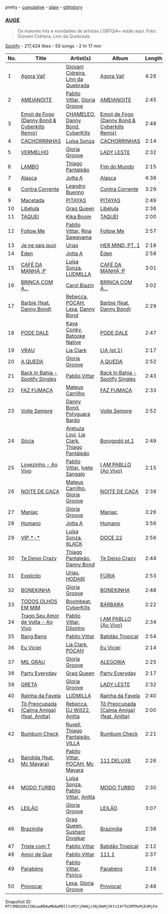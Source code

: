 pretty - [cumulative](/playlists/cumulative/37i9dQZF1DWZylNQMXNhNe.md) - [plain](/playlists/plain/37i9dQZF1DWZylNQMXNhNe) - [githistory](https://github.githistory.xyz/mackorone/spotify-playlist-archive/blob/main/playlists/plain/37i9dQZF1DWZylNQMXNhNe)

### [AUGE](https://open.spotify.com/playlist/37i9dQZF1DWZylNQMXNhNe)

> Os maiores hits e novidades de artistas LGBTQIA+ estão aqui\. Foto: Giovani Cidreira, Linn da Quebrada

[Spotify](https://open.spotify.com/user/spotify) - 217,424 likes - 50 songs - 2 hr 17 min

| No. | Title | Artist(s) | Album | Length |
|---|---|---|---|---|
| 1 | [Agora Vai!](https://open.spotify.com/track/1xQZMFLNckpSQzwleLBKyL) | [Giovani Cidreira](https://open.spotify.com/artist/2SBQT5mUZ07UXABDj12pH1), [Linn da Quebrada](https://open.spotify.com/artist/5gGBopc7iw8yLqwxfPIv3t) | [Agora Vai!](https://open.spotify.com/album/6l4qzArQvDKnzRLmFkrHE2) | 4:26 |
| 2 | [AMEIANOITE](https://open.spotify.com/track/6RaolvdZThLHWf0ROWRvW8) | [Pabllo Vittar](https://open.spotify.com/artist/6tzRZ39aZlNqlUzQlkuhDV), [Gloria Groove](https://open.spotify.com/artist/7rXMvXRnWHaSwnVvPeUUfw) | [AMEIANOITE](https://open.spotify.com/album/2DMrlO0tm4eE4ZEE1JZulX) | 2:45 |
| 3 | [Emoji de Fogo \(Danny Bond & Cyberkills Remix\)](https://open.spotify.com/track/2Xr1tVdvdGBTKuGfGQMIsw) | [CHAMELEO](https://open.spotify.com/artist/2ZteSwWooU45Mec1C2EdA0), [Danny Bond](https://open.spotify.com/artist/7Eli9jWjQ5F1d06clIH46R), [CyberKills](https://open.spotify.com/artist/0YYrMvekr8APmc9sIbIpx3) | [Emoji de Fogo \(Danny Bond & Cyberkills Remix\)](https://open.spotify.com/album/4OcBz7AFm3PVFIB6aLIrXU) | 2:48 |
| 4 | [CACHORRINHAS](https://open.spotify.com/track/7KWKWJnbGJ3Soag6Oopion) | [Luísa Sonza](https://open.spotify.com/artist/4PzYKhC14sTJNEr0dzoo0d) | [CACHORRINHAS](https://open.spotify.com/album/290wcRNv42S3KICKFYmTu6) | 2:14 |
| 5 | [VERMELHO](https://open.spotify.com/track/4EVzu5mYyigjyLrryKbZs7) | [Gloria Groove](https://open.spotify.com/artist/7rXMvXRnWHaSwnVvPeUUfw) | [LADY LESTE](https://open.spotify.com/album/4Qq4x0tJGWEFZt6jnvOKrQ) | 2:32 |
| 6 | [LAMBO](https://open.spotify.com/track/5IVndtDa35XdYbAoDBPtLw) | [Thiago Pantaleão](https://open.spotify.com/artist/70HOdlw2Ud3B4A7W4CI1V6) | [Fim do Mundo](https://open.spotify.com/album/6an1lO7NMDUWg6eLPZQhVw) | 2:15 |
| 7 | [Alasca](https://open.spotify.com/track/5nb97cpmD6U9FpO8VJ3jnm) | [Jotta A](https://open.spotify.com/artist/1q0fWAYirCJgGf8ysLla6y) | [Alasca](https://open.spotify.com/album/69Sxc4uQUdJ6bgi2f2gZlD) | 4:36 |
| 8 | [Contra Corrente](https://open.spotify.com/track/34Jekz6lvkUk3us5dAQeqx) | [Leandro Buenno](https://open.spotify.com/artist/1CMOP7dPehm12jO9GW2Y1B) | [Contra Corrente](https://open.spotify.com/album/0RK21g7bYrnXDjDcTQ64GD) | 3:29 |
| 9 | [Macetada](https://open.spotify.com/track/51v7dQ3f2vGBOdYxIemOyY) | [PITAYAS](https://open.spotify.com/artist/6KXzBlb5GgUeAnmqNKut6R) | [PITAYAS](https://open.spotify.com/album/0YsItDdtGBBHzROpoKYajk) | 2:49 |
| 10 | [Libélula](https://open.spotify.com/track/33IQ1mcWwKe7lyLm5oUrCv) | [Grag Queen](https://open.spotify.com/artist/6Q5YqxLl13ULqA5orHJotR) | [Libélula](https://open.spotify.com/album/4a5LkqjxtJOAgpyvjogAxe) | 2:36 |
| 11 | [TAQUEI](https://open.spotify.com/track/1lspAjQFDEZckwPuwwVnj1) | [Kika Boom](https://open.spotify.com/artist/4sdbO8acIeyWG9BqFNVU1P) | [TAQUEI](https://open.spotify.com/album/5XMPCF2nDlIVcULGoXzgJv) | 2:00 |
| 12 | [Follow Me](https://open.spotify.com/track/0BhxEu4q4jg6Ul7XUxv7So) | [Pabllo Vittar](https://open.spotify.com/artist/6tzRZ39aZlNqlUzQlkuhDV), [Rina Sawayama](https://open.spotify.com/artist/2KEqzdPS7M5YwGmiuPTdr5) | [Follow Me](https://open.spotify.com/album/445vYMgXM6mKFRPJzYeeav) | 2:57 |
| 13 | [Je ne sais quoi](https://open.spotify.com/track/789gHumetKnbAJhFMBjMWj) | [Urias](https://open.spotify.com/artist/6BXiBj4eAZsiynbcmSRHUs) | [HER MIND, PT\. 1](https://open.spotify.com/album/5ELO3riWbb2MbJyZYilN7D) | 2:18 |
| 14 | [Éden](https://open.spotify.com/track/70BE8zAy2Odekx0zNnT9vO) | [Jotta A](https://open.spotify.com/artist/1q0fWAYirCJgGf8ysLla6y) | [Éden](https://open.spotify.com/album/7GD9Q2dIsisdNZTIDAae18) | 2:58 |
| 15 | [CAFÉ DA MANHÃ ;P](https://open.spotify.com/track/38elgIhd4uAawIUAA0fG99) | [Luísa Sonza](https://open.spotify.com/artist/4PzYKhC14sTJNEr0dzoo0d), [LUDMILLA](https://open.spotify.com/artist/3CDoRporvSjdzTrm99a3gi) | [CAFÉ DA MANHÃ ;P](https://open.spotify.com/album/5GLvWI68rAJXKVmGfdV2Eu) | 3:01 |
| 16 | [BRINCA COM A...](https://open.spotify.com/track/6JvROZjvoKm32bFgxBW9IW) | [Carol Biazin](https://open.spotify.com/artist/5dYdZmGyv2UTIN1XMe1drN) | [BRINCA COM A...](https://open.spotify.com/album/63wfk6ebjwjWeKcchiDxa2) | 3:02 |
| 17 | [Barbie \(feat\. Danny Bond\)](https://open.spotify.com/track/05pd6p3qKhZddaEX9tUZV4) | [Rebecca](https://open.spotify.com/artist/5MS6HieNmKxzkAM8amE8sr), [POCAH](https://open.spotify.com/artist/11iQCRz636WFdHj42qxAF6), [Lexa](https://open.spotify.com/artist/0jTDeBJQr3unrK29LklnAv), [Danny Bond](https://open.spotify.com/artist/7Eli9jWjQ5F1d06clIH46R) | [Barbie \(feat\. Danny Bond\)](https://open.spotify.com/album/03moNbXmuuAef0MTJt6Xdx) | 2:29 |
| 18 | [PODE DALE](https://open.spotify.com/track/0M7NT1s4Ne6wRjPzSfPxsC) | [Kaya Conky](https://open.spotify.com/artist/2TGtBMeVz0MkIATkn2gHhe), [Batooke Native](https://open.spotify.com/artist/4ndInxAXKQ9fT571SOPkJt) | [PODE DALE](https://open.spotify.com/album/1hvyiV92xrJUiJHiJmmqTf) | 2:47 |
| 19 | [VRAU](https://open.spotify.com/track/3oNteV2lmIV0R19Jalc7Pd) | [Lia Clark](https://open.spotify.com/artist/3bY8SmKlzUFImE0mt0zDjY) | [LIA \(pt.1\)](https://open.spotify.com/album/65MKPvNVH77wWCFayg1TTX) | 2:17 |
| 20 | [A QUEDA](https://open.spotify.com/track/2s9BO8c0co0PmgBiUoTT17) | [Gloria Groove](https://open.spotify.com/artist/7rXMvXRnWHaSwnVvPeUUfw) | [A QUEDA](https://open.spotify.com/album/1nrGJRwyxKMNnGB8Rz1QJR) | 2:52 |
| 21 | [Back In Bahia \- Spotify Singles](https://open.spotify.com/track/6ModYZze07tx1R40jykgeL) | [Pabllo Vittar](https://open.spotify.com/artist/6tzRZ39aZlNqlUzQlkuhDV) | [Back In Bahia \- Spotify Singles](https://open.spotify.com/album/50V1qiuLjfFRvgJ9c4Bup3) | 2:43 |
| 22 | [FAZ FUMAÇA](https://open.spotify.com/track/2lbg5KCFm2n6hQHMlMdy63) | [Mateus Carrilho](https://open.spotify.com/artist/0TSMy9QFSMnBR2si7qZ0VT) | [FAZ FUMAÇA](https://open.spotify.com/album/7v3bymuI67SlsdARJ90VrG) | 2:33 |
| 23 | [Volte Sempre](https://open.spotify.com/track/2sfDXK05Z5q5j40nay1qKW) | [Danny Bond](https://open.spotify.com/artist/7Eli9jWjQ5F1d06clIH46R), [Potyguara Bardo](https://open.spotify.com/artist/1GA8PoLYhHREPKuYYB5A3B) | [Volte Sempre](https://open.spotify.com/album/37oV9S4IOlJrva2i2UZpMO) | 2:52 |
| 24 | [Sócia](https://open.spotify.com/track/6BsAf92aj9qKt2SdN8972M) | [Aretuza Lovi](https://open.spotify.com/artist/3cKD8x85OnB9pu8T8k5GYe), [Lia Clark](https://open.spotify.com/artist/3bY8SmKlzUFImE0mt0zDjY), [Thiago Pantaleão](https://open.spotify.com/artist/70HOdlw2Ud3B4A7W4CI1V6) | [Borogodó pt.1](https://open.spotify.com/album/0KOlWmzLOTtPnmM8WAA5t2) | 2:49 |
| 25 | [Lovezinho \- Ao Vivo](https://open.spotify.com/track/0UHnBCzJ7EYsdkApglyqf6) | [Pabllo Vittar](https://open.spotify.com/artist/6tzRZ39aZlNqlUzQlkuhDV), [Ivete Sangalo](https://open.spotify.com/artist/7dzq55YG3wjViqexDwiycQ) | [I AM PABLLO \(Ao Vivo\)](https://open.spotify.com/album/4nRBYJ5BaPMk66wyQdeq9O) | 2:15 |
| 26 | [NOITE DE CAÇA](https://open.spotify.com/track/3vNEwUDgq46FPGk7xVhwTx) | [Mateus Carrilho](https://open.spotify.com/artist/0TSMy9QFSMnBR2si7qZ0VT), [Gloria Groove](https://open.spotify.com/artist/7rXMvXRnWHaSwnVvPeUUfw) | [NOITE DE CAÇA](https://open.spotify.com/album/4BpC89Hz3YwISnrcYBfWbH) | 2:38 |
| 27 | [Maniac](https://open.spotify.com/track/1jTJ4Al2gI1mTLuSkj0kIj) | [Gloria Groove](https://open.spotify.com/artist/7rXMvXRnWHaSwnVvPeUUfw) | [Maniac](https://open.spotify.com/album/4DDPUqTKpyD90srBMNYCYh) | 3:26 |
| 28 | [Humano](https://open.spotify.com/track/6kDgIYROzAqo3x43vbfvTy) | [Jotta A](https://open.spotify.com/artist/1q0fWAYirCJgGf8ysLla6y) | [Humano](https://open.spotify.com/album/4GFDkRCCTP9IrjKNMJXhc9) | 3:56 |
| 29 | [VIP \*\-\*](https://open.spotify.com/track/2upubCYkDvATo6ZZwHqrp9) | [Luísa Sonza](https://open.spotify.com/artist/4PzYKhC14sTJNEr0dzoo0d), [6LACK](https://open.spotify.com/artist/4IVAbR2w4JJNJDDRFP3E83) | [DOCE 22](https://open.spotify.com/album/1bR2SlwIKwvCZBFhDfYr6x) | 2:56 |
| 30 | [Te Deixo Crazy](https://open.spotify.com/track/7xyvvzTC0cG4wqJNIDuiNb) | [Thiago Pantaleão](https://open.spotify.com/artist/70HOdlw2Ud3B4A7W4CI1V6), [Danny Bond](https://open.spotify.com/artist/7Eli9jWjQ5F1d06clIH46R) | [Te Deixo Crazy](https://open.spotify.com/album/6GhQsV31Iz1edjKeAD6fan) | 2:44 |
| 31 | [Explícito](https://open.spotify.com/track/0rjoEhu8GFQubGx7dg1KLS) | [Urias](https://open.spotify.com/artist/6BXiBj4eAZsiynbcmSRHUs), [HODARI](https://open.spotify.com/artist/21Z6OxfrB1jTI53TaDMm67) | [FÚRIA](https://open.spotify.com/album/16F4OuXRl7D54HEiwErbOQ) | 2:53 |
| 32 | [BONEKINHA](https://open.spotify.com/track/79Djb1E319BwnYZ8cEA1mQ) | [Gloria Groove](https://open.spotify.com/artist/7rXMvXRnWHaSwnVvPeUUfw) | [BONEKINHA](https://open.spotify.com/album/21YCUy1thmnxAbcIOsJy8y) | 2:48 |
| 33 | [TODOS OLHOS EM MIM](https://open.spotify.com/track/6hwv7Ig9erql3yqEkEzJTR) | [Boombeat](https://open.spotify.com/artist/6a0FqgWigKdF7FsjHYMspg), [CyberKills](https://open.spotify.com/artist/0YYrMvekr8APmc9sIbIpx3) | [BÁRBARA](https://open.spotify.com/album/5OisNDqNx4ezH9Fdw7iKgi) | 2:22 |
| 34 | [Trago Seu Amor de Volta \- Ao Vivo](https://open.spotify.com/track/21AFVwyji9hdtWqlekS4Xx) | [Pabllo Vittar](https://open.spotify.com/artist/6tzRZ39aZlNqlUzQlkuhDV), [Dilsinho](https://open.spotify.com/artist/4NUePmzDvCYqilXBFa91Hg) | [I AM PABLLO \(Ao Vivo\)](https://open.spotify.com/album/4nRBYJ5BaPMk66wyQdeq9O) | 2:34 |
| 35 | [Bang Bang](https://open.spotify.com/track/165HsSYegdOoZO7jKMt9xb) | [Pabllo Vittar](https://open.spotify.com/artist/6tzRZ39aZlNqlUzQlkuhDV) | [Batidão Tropical](https://open.spotify.com/album/5kH6l7hx5ZJJHLiwt7LILj) | 2:54 |
| 36 | [Eu Viciei](https://open.spotify.com/track/6eu0ufYZ5k4HkZqnceFsoc) | [Lia Clark](https://open.spotify.com/artist/3bY8SmKlzUFImE0mt0zDjY), [POCAH](https://open.spotify.com/artist/11iQCRz636WFdHj42qxAF6) | [Eu Viciei](https://open.spotify.com/album/4GoAldSUHoIefEbIkY0aXF) | 2:14 |
| 37 | [MIL GRAU](https://open.spotify.com/track/3zmkCbsIVTXH5LvQ5twitZ) | [Gloria Groove](https://open.spotify.com/artist/7rXMvXRnWHaSwnVvPeUUfw) | [ALEGORIA](https://open.spotify.com/album/3OdT6CibeTpWD54g0MniBg) | 2:25 |
| 38 | [Party Everyday](https://open.spotify.com/track/2BYrtnBWyue0txwh8Pn0kR) | [Grag Queen](https://open.spotify.com/artist/6Q5YqxLl13ULqA5orHJotR) | [Party Everyday](https://open.spotify.com/album/2EXPXnfrcczGcIMTxOMx2L) | 2:17 |
| 39 | [GRETA](https://open.spotify.com/track/6Li2optWeB4GobWGCzN4wf) | [Gloria Groove](https://open.spotify.com/artist/7rXMvXRnWHaSwnVvPeUUfw) | [LADY LESTE](https://open.spotify.com/album/4Qq4x0tJGWEFZt6jnvOKrQ) | 2:32 |
| 40 | [Rainha da Favela](https://open.spotify.com/track/3vu864xi5Xis9VfOsJpmXu) | [LUDMILLA](https://open.spotify.com/artist/3CDoRporvSjdzTrm99a3gi) | [Rainha da Favela](https://open.spotify.com/album/6GbNAks50cyJFMDhiMdVj8) | 2:40 |
| 41 | [Tô Preocupada \(Calma Amiga\) \(feat\. Anitta\)](https://open.spotify.com/track/70jrNdP6R9AKHazjaurG3Z) | [Rebecca](https://open.spotify.com/artist/5MS6HieNmKxzkAM8amE8sr), [DJ Will22](https://open.spotify.com/artist/4WrL8YBVkibeodZIhBLjsn), [Anitta](https://open.spotify.com/artist/7FNnA9vBm6EKceENgCGRMb) | [Tô Preocupada \(Calma Amiga\) \(feat\. Anitta\)](https://open.spotify.com/album/4uBj6yxHhzeEau2ZQt52uZ) | 2:00 |
| 42 | [Bumbum Check](https://open.spotify.com/track/07q51cMw9IyDfZ7Jk08S6z) | [Ruxell](https://open.spotify.com/artist/5H3IVg3012xSskH8ZjKwDg), [Thiago Pantaleão](https://open.spotify.com/artist/70HOdlw2Ud3B4A7W4CI1V6), [VILLA](https://open.spotify.com/artist/0YBvFbBw6zspOBX3t0PNGD) | [Bumbum Check](https://open.spotify.com/album/6MDj1MOMSs5N34VtAyxzjy) | 2:21 |
| 43 | [Bandida \(feat\. Mc Mayara\)](https://open.spotify.com/track/2VFTgZwiAdrADSLrUNHWt9) | [Pabllo Vittar](https://open.spotify.com/artist/6tzRZ39aZlNqlUzQlkuhDV), [POCAH](https://open.spotify.com/artist/11iQCRz636WFdHj42qxAF6), [Mc Mayara](https://open.spotify.com/artist/06KW64mW1lFahvaJVV0TRe) | [111 DELUXE](https://open.spotify.com/album/50a3b78Dxu3JENEgakhzaP) | 2:26 |
| 44 | [MODO TURBO](https://open.spotify.com/track/0YqTL3nSL36OFdHwHoqCag) | [Luísa Sonza](https://open.spotify.com/artist/4PzYKhC14sTJNEr0dzoo0d), [Pabllo Vittar](https://open.spotify.com/artist/6tzRZ39aZlNqlUzQlkuhDV), [Anitta](https://open.spotify.com/artist/7FNnA9vBm6EKceENgCGRMb) | [MODO TURBO](https://open.spotify.com/album/07PF9SyKuu6hstifHc0nEt) | 2:30 |
| 45 | [LEILÃO](https://open.spotify.com/track/2eFsVynOiCxtI4kvX0XClm) | [Gloria Groove](https://open.spotify.com/artist/7rXMvXRnWHaSwnVvPeUUfw) | [LEILÃO](https://open.spotify.com/album/6yTozUPMJplNbIMrm1mlBL) | 3:07 |
| 46 | [Brazindia](https://open.spotify.com/track/1WientaXF0b6Q8mPN9dvrU) | [Grag Queen](https://open.spotify.com/artist/6Q5YqxLl13ULqA5orHJotR), [Sushant Divgikar](https://open.spotify.com/artist/7a2NKzIrcY9uEhQQbpSpv8) | [Brazindia](https://open.spotify.com/album/4Lb1jAAYAPSy5hoexNgJoQ) | 2:38 |
| 47 | [Triste com T](https://open.spotify.com/track/34mhUL0A8oPJbg1DWe1HMK) | [Pabllo Vittar](https://open.spotify.com/artist/6tzRZ39aZlNqlUzQlkuhDV) | [Batidão Tropical](https://open.spotify.com/album/5kH6l7hx5ZJJHLiwt7LILj) | 2:12 |
| 48 | [Amor de Que](https://open.spotify.com/track/29caulxU0jxucdVIyhSJTc) | [Pabllo Vittar](https://open.spotify.com/artist/6tzRZ39aZlNqlUzQlkuhDV) | [111 1](https://open.spotify.com/album/3HpTJ9jpgwzzn7S8AUwlb9) | 2:37 |
| 49 | [Parabéns](https://open.spotify.com/track/6X0XdIcgwfVa9orJnDMQB0) | [Pabllo Vittar](https://open.spotify.com/artist/6tzRZ39aZlNqlUzQlkuhDV), [Psirico](https://open.spotify.com/artist/20L3gYREq24KddkFreyiNv) | [Parabéns](https://open.spotify.com/album/0rDDD6fyQCUDiwlehEJsnd) | 2:16 |
| 50 | [Provocar](https://open.spotify.com/track/28SWsF1IQxfc9bP5yua35K) | [Lexa](https://open.spotify.com/artist/0jTDeBJQr3unrK29LklnAv), [Gloria Groove](https://open.spotify.com/artist/7rXMvXRnWHaSwnVvPeUUfw) | [Provocar](https://open.spotify.com/album/332UyyUgVxTrm29u44ZvtO) | 2:48 |

Snapshot ID: `MTY3MDU2MzI5NiwwMDAwMDAwMDllYzM1YjM4Njc5NjRmMjVkYzI4YTU2MTMxMjE4MjFm`
